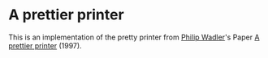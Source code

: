 # A prettier printer

This is an implementation of the pretty printer from 
[Philip Wadler](http://homepages.inf.ed.ac.uk/wadler/)'s
Paper 
[A prettier printer](http://homepages.inf.ed.ac.uk/wadler/papers/prettier/prettier.pdf)
(1997).
